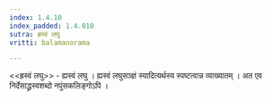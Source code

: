 ```yaml
---
index: 1.4.10
index_padded: 1.4.010
sutra: ह्रस्वं लघु
vritti: balamanorama

---
```

<<ह्रस्वं लघु>> - ह्यस्वं लघु । ह्यस्वं लघुसञ्ज्ञं स्यादित्यर्थस्य स्पष्टत्वान्न व्याख्यातम् । अत एव निर्देसाद्ध्रस्वशब्दो नपुंसकलिङ्गोऽपि । 